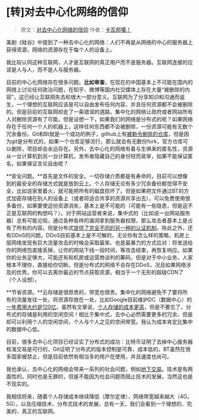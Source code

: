 # \[转\]对去中心化网络的信仰

> 原文：[对去中心化网络的信仰](https://www.kawabangga.com/posts/2226) 作者：[卡瓦邦噶！](https://www.kawabangga.com/)

美剧《硅谷》中提到了一种去中心化的网络：人们不再是从网络的中心的服务器上获得资源，网络的资源存在于每个人的设备上。

我比较认同这种互联网，人才是互联网的真正用户而不是服务器。互联网连接的应该是人与人，而不是人与服务器。

目前的中心化网络存在很多问题。**比如审查**，在现在的中国基本上不可能在国内的网络上讨论任何政治问题，在知乎、微博等国内社交媒体上存在大量“被删除的内容”，这已经让互联网失去和很大一部分意义。互联网为了分享知识和沟通而诞生，一个理想的互联网应该是可以自由发布任何内容、并且任何资源都不会被删除的。但是目前的互联网却走了一条错误的道路，集中化的网络让政府或者网站所有人对删除资源有了可能。但是设想一下，如果我们的网络是分布式的呢？如果网络存在于任何一个人的机器上，这样任何东西都不会被删除，一份资源可能有无数个冗余备份。Git和Bt就是一个成功的例子，github上有[被勒令删除的仓库](https://github.com/shadowsocks/shadowsocks)，但是因为git是分布式的，如果一个仓库足够流行，那么就会有无数份fork，官方仓库可以删除，项目却会永远存在。另外，去中心化的网络有着与生俱来的匿名性，资源从一台计算机到另一台计算机，发布者隐藏自己的身份轻而易举，如果不能保证匿名，如果保证言论自由呢？

**安全问题。**首先是文件的安全。一切存储介质都是有寿命的，目前可以想像到的最安全的存储方式就是放到云上。个人存储无论有多少冗余备份都觉得不安全，比如说家里着火，就可能把所有的磁盘损坏了。但是如果把文件通过BT的方式加密存储在别人的设备上（或者将适合共享的资源共享出去），可以免费使用很多备份，如果要使这份资源消失，基本上是不可能的（可能有一些隐患，但是这不正是互联网的构想吗？）。对于网站运营者来说，集中式的（比如说一台网站服务器）总有可能沦陷，通过各种各样的漏洞拿到服务器权限，那么攻击者基本上是占有了所有的内容。但是分布式[提供了完全不同的另一种的认证机制](https://zh.wikipedia.org/zh-cn/ZeroNet)。除此之外，还有DDoS的问题。DDoS目前基本上是不可解的，无论你有怎么样的策略，机房上层网络发现有巨大流量攻击的时候会采取最笨、也是最暴力的方式应对：将发送给你的网络包直接丢掉，让你的网站下线一段时间，等攻击结束，再恢复响应。如果你的业务足够大，可能还有和机房或运营商谈判的筹码，但是对于中小业务，人家根本不理你，直接给你切断。但是分布式的网络不会存在DDoS，况且如果网络涉及的优秀，你可以去离你最近的节点获取资源，相当于一个无形的超级CDN了（个人设想）。

**节省资源。**云存储是很昂贵的，带宽也很贵。集中化的网络避免不了要将所有的流量发往一处，将资源存放在一处，比如Google目前维护DC（数据中心）的[一年费用大约是120亿](https://gigaom.com/2015/02/04/google-had-its-biggest-quarter-ever-for-data-center-spending-again/)，虽然有文章说，[个人存储的成本更高](https://leonax.net/p/8267/zeronet-will-be-the-next-failure/)，但是不要忘了，分布式的存储是利用的空闲空间！相比于集中式，去中心必然需要更多的冗余，但是却可以利用个人的空闲空间，个人与个人之见的空闲带宽。我认为成本肯定比集中的数据中心低。

目前，很多去中心化项目已经证实了分布式的成功：比特币证明了去掉中心服务器核准交易是可行的，Git证明了分布式的版本控制是可靠、成本低的，BT虽然在很多国家被禁止，但是目前依然有相当多的用户在使用，并且速度也尚可。

我也承认，去中心化的网络会带来一系列的社会问题，例如[地下交易](https://zh.wikipedia.org/wiki/%E7%B5%B2%E8%B7%AF_%28%E8%B3%BC%E7%89%A9%E7%B6%B2%E7%AB%99%29)。技术是有两面性的，同时也是无罪的，但是不能因为社会问题而阻止技术的发展，当然这也是不现实的。

我相信将来，随着个人存储成本继续降低（摩尔定律），网络带宽越来越大（4G，5G），以及压缩技术、分布式技术的发展，总有一天，我们会看到一个理想的、完美的、真正的互联网。

